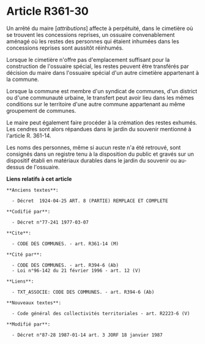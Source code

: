 # Article R361-30

Un arrêté du maire [*attributions*] affecte à perpétuité, dans le cimetière où se trouvent les concessions reprises, un
ossuaire convenablement aménagé où les restes des personnes qui étaient inhumées dans les concessions reprises sont aussitôt
réinhumés.

Lorsque le cimetière n'offre pas d'emplacement suffisant pour la construction de l'ossuaire spécial, les restes peuvent être
transférés par décision du maire dans l'ossuaire spécial d'un autre cimetière appartenant à la commune.

Lorsque la commune est membre d'un syndicat de communes, d'un district ou d'une communauté urbaine, le transfert peut avoir
lieu dans les mêmes conditions sur le territoire d'une autre commune appartenant au même groupement de communes.

Le maire peut également faire procéder à la crémation des restes exhumés. Les cendres sont alors répandues dans le jardin du
souvenir mentionné à l'article R. 361-14.

Les noms des personnes, même si aucun reste n'a été retrouvé, sont consignés dans un registre tenu à la disposition du public
et gravés sur un dispositif établi en matériaux durables dans le jardin du souvenir ou au-dessus de l'ossuaire.

**Liens relatifs à cet article**

	**Anciens textes**:

	  - Décret  1924-04-25 ART. 8 (PARTIE) REMPLACE ET COMPLETE

	**Codifié par**:

	  - Décret n°77-241 1977-03-07

	**Cite**:

	  - CODE DES COMMUNES. - art. R361-14 (M)

	**Cité par**:

	  - CODE DES COMMUNES. - art. R394-6 (Ab)
	  - Loi n°96-142 du 21 février 1996 - art. 12 (V)

	**Liens**:

	  - TXT_ASSOCIE: CODE DES COMMUNES. - art. R394-6 (Ab)

	**Nouveaux textes**:

	  - Code général des collectivités territoriales - art. R2223-6 (V)

	**Modifié par**:

	  - Décret n°87-28 1987-01-14 art. 3 JORF 18 janvier 1987

